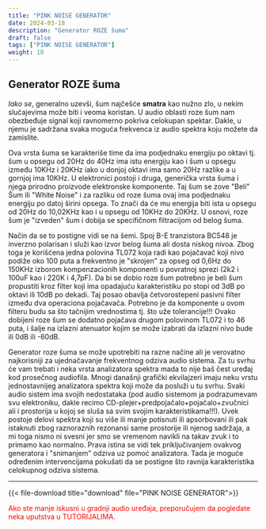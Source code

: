 ```yaml
---
title: "PINK NOISE GENERATOR"
date: 2024-03-18
description: "Generator ROZE šuma"
draft: false
tags: ["PINK NOISE GENERATOR"]
weight: 10
---
```

## Generator ROZE šuma

*Iako se*, generalno uzevši, šum najčešće **smatra** kao nužno zlo, u nekim slučajevima može biti i veoma koristan. U audio oblasti roze šum nam obezbeđuje signal koji ravnomerno pokriva celokupan spektar. Dakle, u njemu je sadržana svaka moguća frekvenca iz audio spektra koju možete da zamislite.

Ova vrsta šuma se karakteriše time da ima podjednaku energiju po oktavi tj. šum u opsegu od 20Hz do 40Hz ima istu energiju kao i šum u opsegu između 10KHz i 20KHz iako u donjoj oktavi ima samo 20Hz razlike a u gornjoj ima 10KHz. U elektronici postoji i druga, generička vrsta šuma i njega prirodno proizvode elektronske komponente. Taj šum se zove "Beli" Šum ili "White Noise" i za razliku od roze šuma ovaj ima podjednaku energiju po datoj širini opsega. To znači da će mu energija biti ista u opsegu od 20Hz do 10,02KHz kao i u opsegu od 10KHz do 20KHz. U osnovi, roze šum je "izveden" šum i dobija se specifičnom filtracijom od belog šuma.

Način da se to postigne vidi se na šemi. Spoj B-E tranzistora BC548 je inverzno polarisan i služi kao izvor belog šuma ali dosta niskog nivoa. Zbog toga je korišćena jedna polovina TL072 koja radi kao pojačavač koji nivo podiže oko 100 puta a frekventno je "skrojen" za opseg od 0,6Hz do 150KHz izborom kompenzacionih komponenti u povratnoj sprezi (2k2 i 100uF kao i 220K i 4,7pF). Da bi se dobio roze šum potrebno je beli šum propustiti kroz filter koji ima opadajuću karakteristiku po stopi od 3dB po oktavi ili 10dB po dekadi. Taj posao obavlja četvorostepeni pasivni filter između dva operaciona pojačavača. Potrebno je da komponente u ovom filteru budu sa što tačnijim vrednostima tj. što uže tolerancije!!! Ovako dobijeni roze šum se dodatno pojačava drugom polovinom TL072 i to 46 puta, i šalje na izlazni atenuator kojim se može izabrati da izlazni nivo bude ili 0dB ili -60dB.

Generator roze šuma se može upotrebiti na razne načine ali je verovatno najkorisniji za ujednačavanje frekventnog odziva audio sistema. Za tu svrhu će vam trebati i neka vrsta analizatora spektra mada to nije baš čest uređaj kod prosečnog audiofila. Mnogi današnji grafički ekvilajzeri imaju neku vrstu jednostavnijeg analizatora spektra koji može da posluži u tu svrhu. Svaki audio sistem ima svojih nedostataka (pod audio sistemom ja podrazumevam svu elektroniku, dakle recimo CD-plejer+predpojačalo+pojačalo+zvučnici ali i prostorija u kojoj se sluša sa svim svojim karakteristikama!!!). Uvek postoje delovi spektra koji su više ili manje potisnuti ili apsorbovani ili pak istaknuti zbog raznoraznih rezonansi same prostorije ili njenog sadržaja, a mi toga nismo ni svesni jer smo se vremenom navikli na takav zvuk i to primamo kao normalno. Prava istina se vidi tek priključivanjem ovakvog generatora i "snimanjem" odziva uz pomoć analizatora. Tada je moguće određenim intervencijama pokušati da se postigne što ravnija karakteristika celokupnog odziva sistema.
<hr>

{{< file-download title="download" file="PINK NOISE GENERATOR">}}

<p style="color: red;" class="text-center">Ako ste manje iskusni u gradnji audio uređaja, preporučujem da pogledate neka uputstva u TUTORIJALIMA.</p>
